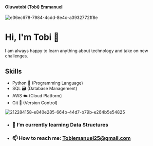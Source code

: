#### Oluwatobi (Tobi) Emmanuel
![e36ec678-7984-4cdd-8e4c-a3932772ff8e](https://github.com/tobifotis/tobifotis/assets/136779793/7867ad0e-5d72-4d1e-af4f-e9582f1c9408)




# Hi, I'm Tobi 👋

I am always happy to learn anything about technology and take on new challenges.
 

## Skills
- Python 🐍 (Programming Language)
- SQL 🗃️ (Database Management)
- AWS ☁️ (Cloud Platform)
- Git 📝 (Version Control)

 ![212284158-e840e285-664b-44d7-b79b-e264b5e54825](https://github.com/tobifotis/tobifotis/assets/136779793/b951ccfe-5e97-40ba-8737-4c00055a922e)



- ###  🌱 I’m currently learning Data Structures


- ### 📫 How to reach me: Tobiemanuel25@gmail.com 


